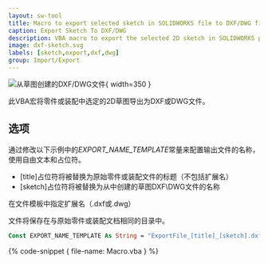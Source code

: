 ```yaml
---
layout: sw-tool
title: Macro to export selected sketch in SOLIDWORKS file to DXF/DWG file
caption: Export Sketch To DXF/DWG
description: VBA macro to export the selected 2D sketch in SOLIDWORKS part or assembly file to the DXF or DWG file
image: dxf-sketch.svg
labels: [sketch,export,dxf,dwg]
group: Import/Export
---
```

![从草图创建的DXF/DWG文件](sketch-dwf-dwg.png){ width=350 }

此VBA宏将零件或装配中选定的2D草图导出为DXF或DWG文件。

## 选项

通过修改以下示例中的*EXPORT_NAME_TEMPLATE*常量来配置输出文件的名称，使用自由文本和占位符。

* \[title\]占位符将被替换为原始零件或装配文件的标题（不包括扩展名）
* \[sketch\]占位符将被替换为从中创建的草图DXF\DWG文件的名称

在文件模板中指定扩展名（.dxf或.dwg）

文件将保存在与原始零件或装配文档相同的目录中。

~~~ vb
Const EXPORT_NAME_TEMPLATE As String = "ExportFile_[title]_[sketch].dxf"
~~~

{% code-snippet { file-name: Macro.vba } %}